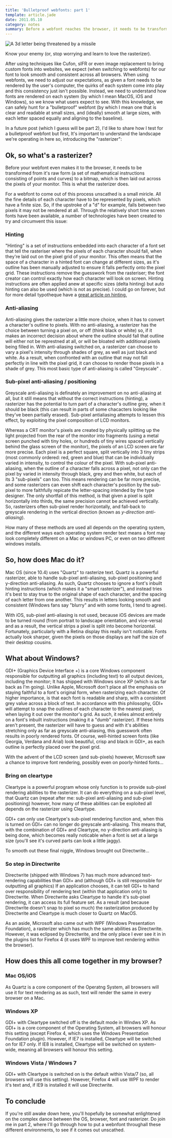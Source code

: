 ```yaml
---
title: 'Bulletproof webfonts: part 1'
template: article.jade
date: 2011.05.10
category: notes
summary: Before a webfont reaches the browser, it needs to be transformed from a set of mathematical instructions to a bitmap, which is then laid out across the pixels of the monitor
---
```


![A 3d letter being threatened by a missile](/images/blog/blogimg-bulletproof_webfont.png)

Know your enemy (or, stop worrying and learn to love the rasterizer).

After using techniques like Cufon,  sIFR or even image replacement to bring custom fonts into websites, we expect (when switching to webfonts) for our font to look smooth and consistent across all browsers. When using webfonts, we need to adjust our expectations, as given a font needs to be rendered by the user's computer, the quirks of each system come into play and this consistency just isn't possible. Instead, we need to understand how fonts are rendered on each system (by which I mean MacOS, iOS and Windows), so we know what users expect to see. With this knowledge, we can safely hunt for a "bulletproof" webfont (by which I mean one that is clear and readable at small sizes, and (ideally) smooth at large sizes, with each letter spaced equally and aligning to the baseline).

In a future post (which I guess will be part 2), I'd like to share how I test for a bulletproof webfont but first, It's important to understand the landscape we're operating in here so, introducing the "rasterizer":

## Ok, so what's a rasterizer?

Before your webfont even makes it to the browser, it needs to be transformed from it's raw form (a set of mathematical instructions consisting of points and curves) to a bitmap, which is then laid out across the pixels of your monitor. This is what the rasterizer does.

For a webfont to come out of this process unscathed is a small miricle. All the fine details of each character have to be represented by pixels, which have a finite size. So, if the upstroke of a "d" for example, falls between two pixels it may not be rendered at all. Through the relatively short time screen fonts have been available, a number of technologies have been created to try and circumvent this issue:

### Hinting

"Hinting" is a set of instructions embedded into each character of a font set that tell the rasteriser where the pixels of each character should fall, when they're laid out on the pixel grid of your monitor. This often means that the space of a character in a hinted font can change at different sizes, as it's outline has been manually adjusted to ensure it falls perfectly onto the pixel grid.  These instructions remove the guesswork from the rasteriser; the font creator can control exactly how each character will look on screen. Hinting instructions are often applied anew at specific sizes (delta hinting) but auto hinting can also be used (which is not as precise). I could go on forever, but for more detail typotheque have a [great article on hinting.][2]

### Anti-aliasing

Anti-aliasing gives the rasterizer a little more choice, when it has to convert a character's outline to pixels. With no anti-aliasing, a rasterizer has the choice between turning a pixel on, or off (think black or white) so, if it makes an incorrect decision about where the outline should fall that outline will either not be represtned at all, or will be bloated with additional pixels being filled in. With anti-aliasing switched on, a rasterizer can choose to vary a pixel's intensity through shades of grey, as well as just black and white. As a result, when confronted with an outline that may not fall perfectly in line with the pixel grid, it can choose to render those pixels in a shade of grey. This most basic type of anti-aliasing is called "Greyscale" .

### Sub-pixel anti-aliasing / positioning

Greyscale anti-aliasing is definately an improvement on no anti-aliasing at all, but it still means that without the correct instructions (hinting), a rasterizer has the potential to turn part of a character's outline grey, when it should be black (this can result in parts of some chacacters looking like they've been partially erased). Sub-pixel antialiasing attempts to lessen this effect, by exploiting the pixel composition of LCD monitors.

Whereas a CRT monitor's pixels are created by physically splitting up the light projected from the rear of the monitor into fragments (using a metal screen punched with tiny holes, or hundreds of tiny wires spaced vertically behind the glass screen of the monitor), the pixels of an LCD screen are far more precise. Each pixel is a perfect square, split vertically into 3 tiny strips (most commonly ordered: red, green and blue) that can be individually varied in intensity, to control the colour of the pixel. With sub-pixel anti-aliasing, when the outline of a character falls across a pixel, not only can the pixel by  varied in intensity through black, grey and then white, but each of its 3 "sub-pixels" can too. This means rendering can be far more precise, and some rasterizers can even shift each character's position by the sub-pixel to more faithfully repicate the letter-spacing intended by the type designer. The only shortfall of this method, is that given a pixel is split horizontally into thirds, the same precision cannot be achieved vertically. So, rasterizers often sub-pixel render horizontally, and fall-back to greyscale rendering in the vertical direction (known as *y-direction anti-aliasing*).

How many of these methods are used all depends on the operating system, and the different ways each operating system render text means a font may look completely different on a Mac or windows PC, or even on two different windows installs.

## So, how does Mac do it?

Mac OS (since 10.4) uses "Quartz" to rasterize text. Quartz is a powerful rasterizer, able to handle sub-pixel anti-aliasing, sub-pixel positioning and y-direction anti-aliasing. As such, Quartz chooses to ignore a font's inbuilt hinting instructions (which makes it a "smart rasterizer"), and instead tries it's best to stay true to the original shape of each character, and the spacing of each letter from one another. This results in letters looking smooth and consistent (Windows fans say "blurry" and with some fonts, I tend to agree).

With iOS, sub-pixel anti-aliasing is not used, because iOS devices are made to be turned round (from portrait to landscape orientation, and vice-versa) and as a result, the vertical strips a pixel is split into become horizontal. Fortunately, particularly with a Retina display this really isn't noticable. Fonts actually look sharper, given the pixels on those displays are half the size of their desktop cousins.

## What about Windows?

GDI+ (Graphics Device Interface +) is a core Windows component responsible for outputting all graphics (including text) to all output devices, including the monitor; It has shipped with Windows since XP (which is as far back as I'm going). Unlike Apple, Microsoft don't place all the emphasis on staying faithful to a font's original form, when rasterizing each character. Of higher importance, is that each font is readable and sharp, with a consistent grey value across a block of text. In accordance with this philosophy, GDI+ will attempt to snap the outlines of each character to the nearest pixel, when  laying it out over the monitor's grid. As such, it relies almost entirely on a font's inbuilt instructions (making it a "dumb" rasterizer). If these hints aren't present, the rasterizer will have to guess and with it's abilities stretching only as far as greyscale anti-aliasing, this guesswork often results in poorly rendered fonts. Of course, well-hinted screen fonts (like Georgia, Verdana and Arial) look beautiful, crisp and black in GDI+, as each outline is perfectly placed over the pixel grid.

With the advent of the LCD screen (and sub-pixels) however, Microsoft saw a chance to improve font rendering, possibly even on poorly-hinted fonts...

### Bring on cleartype

Cleartype is a powerful program whose only function is to provide sub-pixel rendering abilities to the rasterizer. It can do everything on a sub-pixel level, that Quartz can (repeat after me: sub-pixel anti-aliasing and sub-pixel positioning) however, how many of these abilities can be exploited all depends on the rasterizer using Cleartype.

GDI+ can only use Cleartype's sub-pixel rendering function and, when this is turned on GDI+ can no longer do greyscale anti-aliasing. This means that, with the combination of GDI+ and Cleartype, no y-direction anti-aliasing is being done, which becomes really noticable when a font is set at a large size (you'll see it's curved parts can look a little jaggy).

To smooth out these final niggle, Windows brought out Directwrite...

### So step in Directwrite

Directwrite (shipped with Windows 7) has much more advanced text-rendering capabilities than GDI+ and (although GDI+ is still responsible for outputting all graphics) If an application chooses, it can tell GDI+ to hand over responsibility of rendering text (within that application only) to Directwrite. When Directwrite asks Cleartype to handle it's sub-pixel rendering, it can access its full feature set. As a result (and because Directwrite doesn't snap to pixel so much) the rasterization produced by Directwrite and Cleartype is much closer to Quartz on MacOS.

As an aside, Microsoft also came out with WPF (Windows Presentation Foundation), a rasterizer which has much the same abilities as Directwrite. However, it was eclipsed by Directwrite, and the only place I ever see it in in the plugins list for Firefox 4 (it uses WPF to improve text rendering within the browser).

## How does this all come together in my browser?

### Mac OS/iOS

As Quartz is a core component of the Operatng System, all browsers will use it for text rendering as as such, text will render the same in every browser on a Mac.

### Windows XP

GDI+ with Cleartype switched off is the default mode in Windws XP. As GDI+ is a core component of the Operating System, all browsers will honour this setting (except Firefox 4, which  uses the Windows Presentation Foundation plugin). However, if IE7 is installed, Cleartype will be switched on for IE7 only. If IE8 is installed, Cleartype will be switched on system-wide, meaning all browsers will honour this setting.

### Windows Vista / Windows 7

GDI+ with Cleartype is switched on is the default within Vista/7 (so, all browsers will use this setting). However, Firefox 4 will use WPF to render it's text and, if IE9 is installed it will use Directwrite.

## To conclude

If you're still awake down here, you'll hopefully be somewhat enlightened on the complex dance between the OS, browser, font and rasterizer. Do join me in part 2, where I'll go through how to put a webnfont throughall these different environments, to see if it comes out unscathed.

 [1]: http://www.jackarmley.com/images/uploads/images/artimg-bulletproof_webfont.png
 [2]: http://www.typotheque.com/articles/hinting "Read this article on hinting by Peter Biľak; it's a gas I assure you!"
